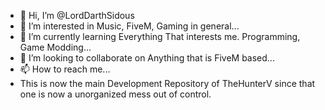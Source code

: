 - 👋 Hi, I’m @LordDarthSidous
- 👀 I’m interested in Music, FiveM, Gaming in general...
- 🌱 I’m currently learning Everything That interests me. Programming, Game Modding...
- 💞️ I’m looking to collaborate on Anything that is FiveM based...
- 📫 How to reach me...
- This is now the main Development Repository of TheHunterV since that one is now a unorganized mess out of control.

<!---
LordDarthSidous/LordDarthSidous is a ✨ special ✨ repository because its `README.md` (this file) appears on your GitHub profile.
You can click the Preview link to take a look at your changes.
--->

